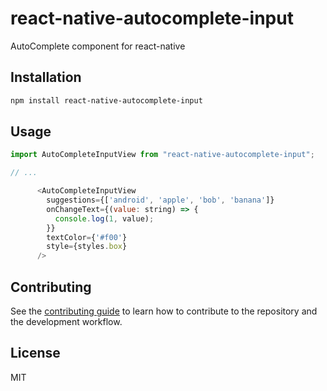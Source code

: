# react-native-autocomplete-input

AutoComplete component for react-native

## Installation

```sh
npm install react-native-autocomplete-input
```

## Usage

```js
import AutoCompleteInputView from "react-native-autocomplete-input";

// ...

      <AutoCompleteInputView
        suggestions={['android', 'apple', 'bob', 'banana']}
        onChangeText={(value: string) => {
          console.log(1, value);
        }}
        textColor={'#f00'}
        style={styles.box}
      />

```

## Contributing

See the [contributing guide](CONTRIBUTING.md) to learn how to contribute to the repository and the development workflow.

## License

MIT
